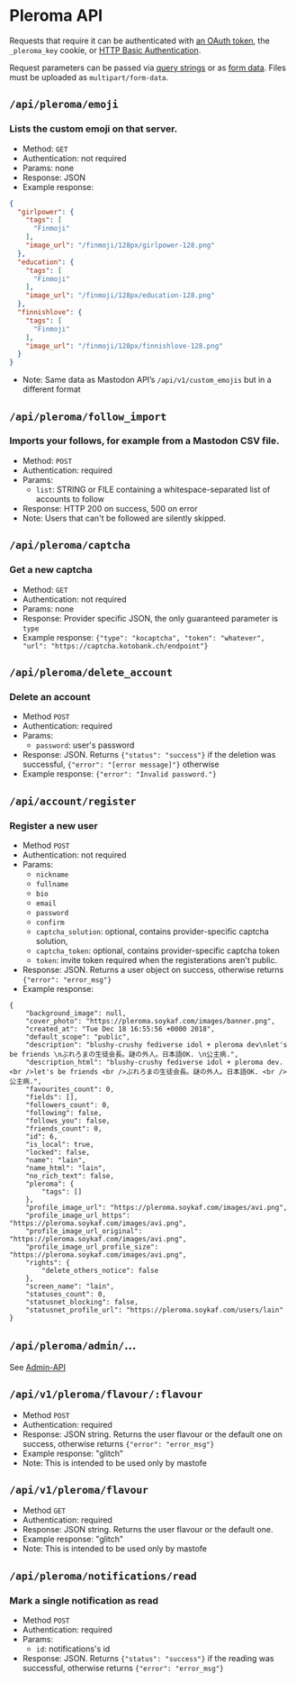 # Pleroma API

Requests that require it can be authenticated with [an OAuth token](https://tools.ietf.org/html/rfc6749), the `_pleroma_key` cookie, or [HTTP Basic Authentication](https://developer.mozilla.org/en-US/docs/Web/HTTP/Headers/Authorization).

Request parameters can be passed via [query strings](https://en.wikipedia.org/wiki/Query_string) or as [form data](https://www.w3.org/TR/html401/interact/forms.html). Files must be uploaded as `multipart/form-data`.

## `/api/pleroma/emoji`
### Lists the custom emoji on that server.
* Method: `GET`
* Authentication: not required
* Params: none
* Response: JSON
* Example response:
```json
{
  "girlpower": {
    "tags": [
      "Finmoji"
    ],
    "image_url": "/finmoji/128px/girlpower-128.png"
  },
  "education": {
    "tags": [
      "Finmoji"
    ],
    "image_url": "/finmoji/128px/education-128.png"
  },
  "finnishlove": {
    "tags": [
      "Finmoji"
    ],
    "image_url": "/finmoji/128px/finnishlove-128.png"
  }
}
```
* Note: Same data as Mastodon API’s `/api/v1/custom_emojis` but in a different format

## `/api/pleroma/follow_import`
### Imports your follows, for example from a Mastodon CSV file.
* Method: `POST`
* Authentication: required
* Params:
    * `list`: STRING or FILE containing a whitespace-separated list of accounts to follow
* Response: HTTP 200 on success, 500 on error
* Note: Users that can't be followed are silently skipped.

## `/api/pleroma/captcha`
### Get a new captcha
* Method: `GET`
* Authentication: not required
* Params: none
* Response: Provider specific JSON, the only guaranteed parameter is `type`
* Example response: `{"type": "kocaptcha", "token": "whatever", "url": "https://captcha.kotobank.ch/endpoint"}`

## `/api/pleroma/delete_account`
### Delete an account
* Method `POST`
* Authentication: required
* Params:
    * `password`: user's password
* Response: JSON. Returns `{"status": "success"}` if the deletion was successful, `{"error": "[error message]"}` otherwise
* Example response: `{"error": "Invalid password."}`

## `/api/account/register`
### Register a new user
* Method `POST`
* Authentication: not required
* Params:
    * `nickname`
    * `fullname`
    * `bio`
    * `email`
    * `password`
    * `confirm`
    * `captcha_solution`: optional, contains provider-specific captcha solution,
    * `captcha_token`: optional, contains provider-specific captcha token
    * `token`: invite token required when the registerations aren't public.
* Response: JSON. Returns a user object on success, otherwise returns `{"error": "error_msg"}`
* Example response:
```
{
	"background_image": null,
	"cover_photo": "https://pleroma.soykaf.com/images/banner.png",
	"created_at": "Tue Dec 18 16:55:56 +0000 2018",
	"default_scope": "public",
	"description": "blushy-crushy fediverse idol + pleroma dev\nlet's be friends \nぷれろまの生徒会長。謎の外人。日本語OK. \n公主病.",
	"description_html": "blushy-crushy fediverse idol + pleroma dev.<br />let's be friends <br />ぷれろまの生徒会長。謎の外人。日本語OK. <br />公主病.",
	"favourites_count": 0,
	"fields": [],
	"followers_count": 0,
	"following": false,
	"follows_you": false,
	"friends_count": 0,
	"id": 6,
	"is_local": true,
	"locked": false,
	"name": "lain",
	"name_html": "lain",
	"no_rich_text": false,
	"pleroma": {
		"tags": []
	},
	"profile_image_url": "https://pleroma.soykaf.com/images/avi.png",
	"profile_image_url_https": "https://pleroma.soykaf.com/images/avi.png",
	"profile_image_url_original": "https://pleroma.soykaf.com/images/avi.png",
	"profile_image_url_profile_size": "https://pleroma.soykaf.com/images/avi.png",
	"rights": {
		"delete_others_notice": false
	},
	"screen_name": "lain",
	"statuses_count": 0,
	"statusnet_blocking": false,
	"statusnet_profile_url": "https://pleroma.soykaf.com/users/lain"
}
```

## `/api/pleroma/admin/`…
See [Admin-API](Admin-API.md)

## `/api/v1/pleroma/flavour/:flavour`
* Method `POST`
* Authentication: required
* Response: JSON string. Returns the user flavour or the default one on success, otherwise returns `{"error": "error_msg"}`
* Example response: "glitch"
* Note: This is intended to be used only by mastofe

## `/api/v1/pleroma/flavour`
* Method `GET`
* Authentication: required
* Response: JSON string. Returns the user flavour or the default one.
* Example response: "glitch"
* Note: This is intended to be used only by mastofe

## `/api/pleroma/notifications/read`
### Mark a single notification as read
* Method `POST`
* Authentication: required
* Params:
    * `id`: notifications's id
* Response: JSON. Returns `{"status": "success"}` if the reading was successful, otherwise returns `{"error": "error_msg"}`
